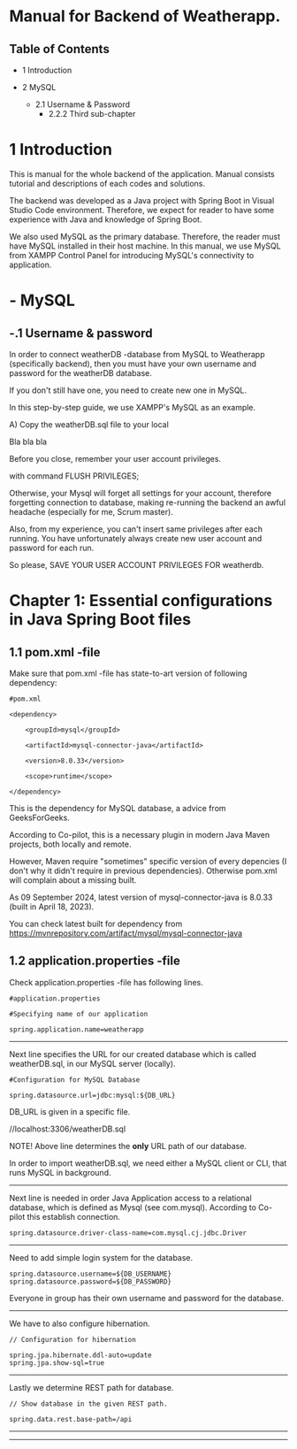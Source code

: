 # Manual for Backend of Weatherapp.

## Table of Contents

- 1 Introduction



- 2 MySQL
    - 2.1 Username & Password
        - 2.2.2 Third sub-chapter

# 1 Introduction

This is manual for the whole backend of the application.
Manual consists tutorial and descriptions of each codes and solutions.

The backend was developed as a Java project with Spring Boot 
in Visual Studio Code environment. Therefore, we expect for reader 
to have some experience with Java and knowledge of Spring Boot.

We also used MySQL as the primary database. Therefore, the reader
must have MySQL installed in their host machine. In this manual,
we use MySQL from XAMPP Control Panel for introducing MySQL's connectivity
to application.

# - MySQL

## -.1 Username & password

In order to connect weatherDB -database from MySQL to Weatherapp (specifically backend),
then you must have your own username and password for the weatherDB database.

If you don't still have one, you need to create new one in MySQL.

In this step-by-step guide, we use XAMPP's MySQL as an example.

A) Copy the weatherDB.sql file to your local 

Bla bla bla

Before you close, remember your user account privileges.

with command FLUSH PRIVILEGES;

Otherwise, your Mysql will forget all settings for your account,
therefore forgetting connection to database, 
making re-running the backend an awful headache (especially for me, Scrum master).

Also, from my experience, you can't insert same privileges after each running.
You have unfortunately always create new user account and password for each run.

So please, SAVE YOUR USER ACCOUNT PRIVILEGES FOR weatherdb.

# Chapter 1: Essential configurations in Java Spring Boot files

## 1.1 pom.xml -file

Make sure that pom.xml -file has state-to-art version
of following dependency:





	#pom.xml

	<dependency>

		<groupId>mysql</groupId>

		<artifactId>mysql-connector-java</artifactId>

		<version>8.0.33</version>

		<scope>runtime</scope>
	
	</dependency>

This is the dependency for MySQL database, a advice from GeeksForGeeks.
		
According to Co-pilot, this is a necessary plugin in modern
Java Maven projects, both locally and remote.

However, Maven require "sometimes" specific version of 
every depencies (I don't why it didn't require in
previous dependencies). Otherwise pom.xml will complain
about a missing built.

As 09 September 2024, latest version of mysql-connector-java
is 8.0.33 (built in April 18, 2023).

You can check latest built for dependency
from https://mvnrepository.com/artifact/mysql/mysql-connector-java


## 1.2 application.properties -file

Check application.properties -file has following lines.


	#application.properties

	#Specifying name of our application

	spring.application.name=weatherapp

---

Next line specifies the URL for our created database
which is called weatherDB.sql, in our MySQL server (locally).

	#Configuration for MySQL Database 
	
	spring.datasource.url=jdbc:mysql:${DB_URL}

DB_URL is given in a specific file.

//localhost:3306/weatherDB.sql

NOTE! Above line determines the **only** URL path of our database.

In order to import weatherDB.sql, we need either a MySQL client 
or CLI, that runs MySQL in background.

---

Next line is needed in order Java Application
access to a relational database, which is defined as Mysql
(see com.mysql). According to Co-pilot this establish connection.

	spring.datasource.driver-class-name=com.mysql.cj.jdbc.Driver

---

Need to add simple login system for the database.

	spring.datasource.username=${DB_USERNAME}
	spring.datasource.password=${DB_PASSWORD}

Everyone in group has their own username and password for the database.

---

We have to also configure hibernation.

	// Configuration for hibernation

	spring.jpa.hibernate.ddl-auto=update
	spring.jpa.show-sql=true

---

Lastly we determine REST path for database.

	// Show database in the given REST path.

	spring.data.rest.base-path=/api

---
---